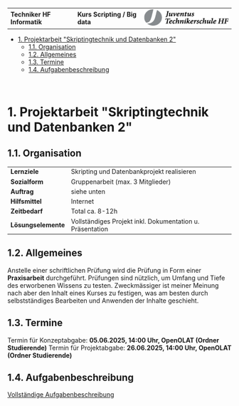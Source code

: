 |                             |                               |                                   |
| --------------------------- | ----------------------------- | --------------------------------- |
| **Techniker HF Informatik** | **Kurs Scripting / Big data** | ![IPSO Logo](./x_gitres/logo.png) |

- [1. Projektarbeit "Skriptingtechnik und Datenbanken 2"](#1-projektarbeit-skriptingtechnik-und-datenbanken-2)
  - [1.1. Organisation](#11-organisation)
  - [1.2. Allgemeines](#12-allgemeines)
  - [1.3. Termine](#13-termine)
  - [1.4. Aufgabenbeschreibung](#14-aufgabenbeschreibung)

</br>

# 1. Projektarbeit "Skriptingtechnik und Datenbanken 2"

## 1.1. Organisation

|                     |                                                           |
| :------------------ | :-------------------------------------------------------- |
| **Lernziele**       | Skripting und Datenbankprojekt realisieren                |
| **Sozialform**      | Gruppenarbeit (max. 3 Mitglieder)                         |
| **Auftrag**         | siehe unten                                               |
| **Hilfsmittel**     | Internet                                                  |
| **Zeitbedarf**      | Total ca. 8-12h                                           |
| **Lösungselemente** | Vollständiges Projekt inkl. Dokumentation u. Präsentation |

## 1.2. Allgemeines

Anstelle einer schriftlichen Prüfung wird die Prüfung in Form einer **Praxisarbeit** durchgeführt.
Prüfungen sind nützlich, um Umfang und Tiefe des erworbenen Wissens zu testen.
Zweckmässiger ist meiner Meinung nach aber den Inhalt eines Kurses zu festigen, was am besten durch selbstständiges Bearbeiten und Anwenden der Inhalte geschieht.

## 1.3. Termine

Termin für Konzeptabgabe: **05.06.2025, 14:00 Uhr, OpenOLAT (Ordner Studierende)**
Termin für Projektabgabe: **26.06.2025, 14:00 Uhr, OpenOLAT (Ordner Studierende)**

## 1.4. Aufgabenbeschreibung

[Vollständige Aufgabenbeschreibung](./x_gitres/Projektarbeit-Skt.pdf)

